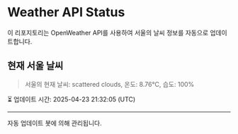 
# Weather API Status

이 리포지토리는 OpenWeather API를 사용하여 서울의 날씨 정보를 자동으로 업데이트합니다.

## 현재 서울 날씨
> 서울의 현재 날씨: scattered clouds, 온도: 8.76°C, 습도: 100%

⏳ 업데이트 시간: 2025-04-23 21:32:05 (UTC)

---
자동 업데이트 봇에 의해 관리됩니다.
